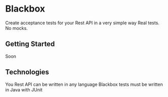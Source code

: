 # Blackbox #

Create acceptance tests for your Rest API in a very simple way
Real tests. No mocks.

## Getting Started ##

Soon

## Technologies ##

You Rest API can be written in any language
Blackbox tests must be written in Java with JUnit
